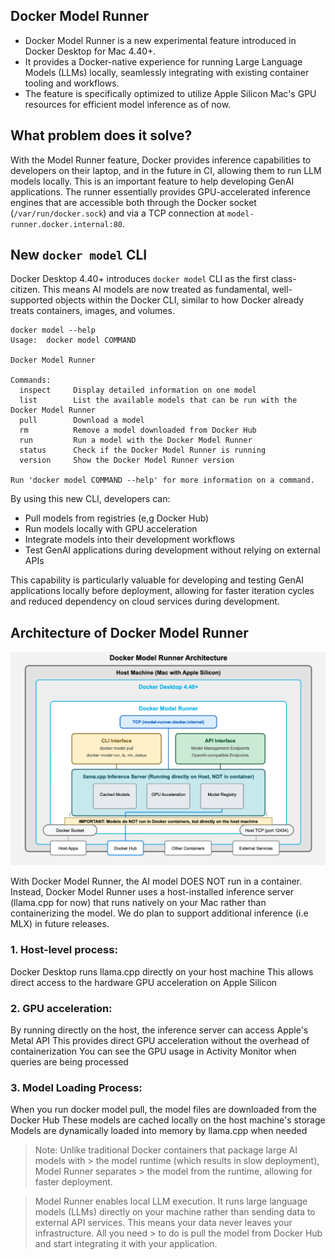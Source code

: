 ## Docker Model Runner

- Docker Model Runner is a new experimental feature introduced in Docker Desktop for Mac 4.40+. 
- It provides a Docker-native experience for running Large Language Models (LLMs) locally, seamlessly integrating with existing container tooling and workflows. 
- The feature is specifically optimized to utilize Apple Silicon Mac's GPU resources for efficient model inference as of now. 

## What problem does it solve?

With the Model Runner feature, Docker provides inference capabilities to developers on their laptop, and in the future in CI, allowing them to run LLM models locally. This is an important feature to help developing GenAI applications. The runner essentially provides GPU-accelerated inference engines that are accessible both through the Docker socket (`/var/run/docker.sock`) and via a TCP connection at `model-runner.docker.internal:80`.

## New `docker model` CLI


Docker Desktop 4.40+ introduces `docker model` CLI as the first class-citizen. This means AI models are now treated as fundamental, well-supported objects within the Docker CLI, similar to how Docker already treats containers, images, and volumes. 

```
docker model --help
Usage:  docker model COMMAND

Docker Model Runner

Commands:
  inspect     Display detailed information on one model
  list        List the available models that can be run with the Docker Model Runner
  pull        Download a model
  rm          Remove a model downloaded from Docker Hub
  run         Run a model with the Docker Model Runner
  status      Check if the Docker Model Runner is running
  version     Show the Docker Model Runner version

Run 'docker model COMMAND --help' for more information on a command.
```

By using this new CLI, developers can:

- Pull models from registries (e,g Docker Hub)
- Run models locally with GPU acceleration
- Integrate models into their development workflows
- Test GenAI applications during development without relying on external APIs

This capability is particularly valuable for developing and testing GenAI applications locally before deployment, allowing for faster iteration cycles and reduced dependency on cloud services during development.

## Architecture of Docker Model Runner

![model runner architecture](./images/model-runnner-arch.png)



With Docker Model Runner, the AI model DOES NOT run in a container. Instead, Docker Model Runner uses a host-installed inference server (llama.cpp for now) that runs natively on your Mac rather than containerizing the model. We do plan to support additional inference (i.e MLX) in future releases.

### 1. Host-level process:

Docker Desktop runs llama.cpp directly on your host machine
This allows direct access to the hardware GPU acceleration on Apple Silicon


### 2. GPU acceleration:

By running directly on the host, the inference server can access Apple's Metal API
This provides direct GPU acceleration without the overhead of containerization
You can see the GPU usage in Activity Monitor when queries are being processed


### 3. Model Loading Process:

When you run docker model pull, the model files are downloaded from the Docker Hub
These models are cached locally on the host machine's storage 
Models are dynamically loaded into memory by llama.cpp when needed

> Note: Unlike traditional Docker containers that package large AI models with > the model runtime (which results in slow deployment), Model Runner separates > the model from the runtime, allowing for faster deployment. 

> Model Runner enables local LLM execution. It runs large language models 
> (LLMs) directly on your machine rather than sending data to external API 
> services. This means your data never leaves your infrastructure. All you need > to do is pull the model from Docker Hub and start integrating it with your 
> application.

